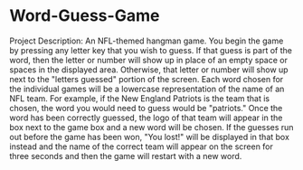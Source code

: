 # Word-Guess-Game

Project Description: 
    An NFL-themed hangman game. You begin the game by pressing any letter key that you wish to guess. If that guess is part of the word, then the letter or number will show up in place of an empty space or spaces in the displayed area. Otherwise, that letter or number will show up next to the "letters guessed" portion of the screen. Each word chosen for the individual games will be a lowercase representation of the name of an NFL team. For example, if the New England Patriots is the team that is chosen, the word you would need to guess would be "patriots." Once the word has been correctly guessed, the logo of that team will appear in the box next to the game box and a new word will be chosen. If the guesses run out before the game has been won, "You lost!" will be displayed in that box instead and the name of the correct team will appear on the screen for three seconds and then the game will restart with a new word. 
